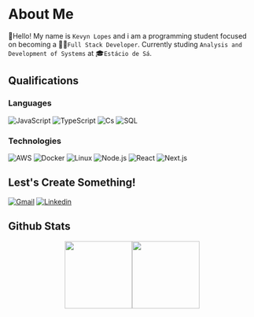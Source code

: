 <br/>

# About Me

👋Hello! My name is `Kevyn Lopes` and i am a programming student focused on becoming a 🧑‍💻`Full Stack Developer`.
Currently studing `Analysis and Development of Systems` at 🎓`Estácio de Sá`.

## Qualifications

### Languages
 
![JavaScript](https://img.shields.io/badge/-JavaScript-000?&logo=JavaScript)
![TypeScript](https://img.shields.io/badge/-TypeScript-000?&logo=TypeScript)
![Cs](https://img.shields.io/badge/-Cs-000?&logo=c%2b%2b&logoColor=00599C)
![SQL](https://img.shields.io/badge/-SQL-000?&logo=MySQL)

### Technologies

![AWS](https://img.shields.io/badge/-AWS-000?&logo=Amazon-AWS&logoColor=F90)
![Docker](https://img.shields.io/badge/-Docker-000?&logo=Docker)
![Linux](https://img.shields.io/badge/-Linux-000?&logo=Linux)
![Node.js](https://img.shields.io/badge/-Node.js-000?&logo=node.js)
![React](https://img.shields.io/badge/-React-000?&logo=React)
![Next.js](https://img.shields.io/badge/-Next.js-000?&logo=Next.js)

## Lest's Create Something!
  
[![Gmail](https://img.shields.io/badge/-Gmail-000?&logo=Gmail)](mailto:kevynlopes2019@gmail.com)
[![Linkedin](https://img.shields.io/badge/-Linkedin-000?&logo=Linkedin)](https://www.linkedin.com/in/kevyn-lopes-a5486b242/)

## Github Stats

<div align="center">
<a href="https://kevyn-dev.vercel.app/"><img height="137px" src="https://github-readme-stats.vercel.app/api?username=kevynlopes&hide_title=true&hide_border=true&show_icons=true&include_all_commits=true&count_private=true&line_height=21&text_color=000&icon_color=000&bg_color=0,57ebde,8ef56b&theme=graywhite" /><!-- wi*quL3fcV --><img height="137px" src="https://github-readme-stats.vercel.app/api/top-langs/?username=kevynlopes&hide=html&hide_title=true&hide_border=true&layout=compact&langs_count=6&exclude_repo=comp426,Redventures-Movie-Quotes&text_color=000&icon_color=fff&bg_color=0,8ef56b,aefb2a&theme=graywhite" /></a>

 
 </div>
